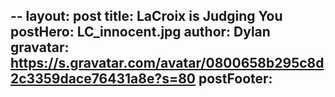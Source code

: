 --
layout: post
title: LaCroix is Judging You
postHero: LC_innocent.jpg
author: Dylan
gravatar: https://s.gravatar.com/avatar/0800658b295c8d2c3359dace76431a8e?s=80
postFooter:
---